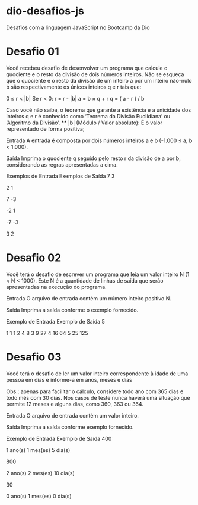 # dio-desafios-js
Desafios com a linguagem JavaScript no Bootcamp da Dio

# Desafio 01
Você recebeu desafio de desenvolver um programa que calcule o quociente e o resto da divisão de dois números inteiros. Não se esqueça que o quociente e o resto da divisão de um inteiro a por um inteiro não-nulo b são respectivamente os únicos inteiros q e r tais que:

0 ≤ r < |b|
Se r < 0: r = r - |b|
a = b × q + r
q = ( a - r ) / b

Caso você não saiba, o teorema que garante a existência e a unicidade dos inteiros q e r é conhecido como ‘Teorema da Divisão Euclidiana’ ou ‘Algoritmo da Divisão’.
**  |b| (Módulo / Valor absoluto): É o valor representado de forma positiva;

Entrada
A entrada é composta por dois números inteiros a e b (-1.000 ≤ a, b < 1.000).

Saída
Imprima o quociente q seguido pelo resto r da divisão de a por b, considerando as regras apresentadas a cima.

Exemplos de Entrada	Exemplos de Saída
7 3

2 1

7 -3

-2 1

-7 -3

3 2

# Desafio 02
Você terá o desafio de escrever um programa que leia um valor inteiro N (1 < N < 1000). Este N é a quantidade de linhas de saída que serão apresentadas na execução do programa.

Entrada
O arquivo de entrada contém um número inteiro positivo N.

Saída
Imprima a saída conforme o exemplo fornecido.
 
Exemplo de Entrada	Exemplo de Saída
5

1 1 1
2 4 8
3 9 27
4 16 64
5 25 125

# Desafio 03
Você terá o desafio de ler um valor inteiro correspondente à idade de uma pessoa em dias e informe-a em anos, meses e dias

Obs.: apenas para facilitar o cálculo, considere todo ano com 365 dias e todo mês com 30 dias. Nos casos de teste nunca haverá uma situação que permite 12 meses e alguns dias, como 360, 363 ou 364. 

Entrada
O arquivo de entrada contém um valor inteiro.

Saída
Imprima a saída conforme exemplo fornecido.

Exemplo de Entrada	Exemplo de Saída
400

1 ano(s)
1 mes(es)
5 dia(s)

800

2 ano(s)
2 mes(es)
10 dia(s)

30

0 ano(s)
1 mes(es)
0 dia(s)

